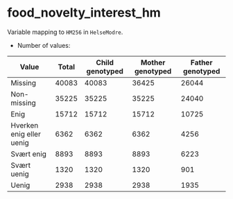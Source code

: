 # food_novelty_interest_hm
Variable mapping to `HM256` in `HelseModre`.
- Number of values:

| Value | Total | Child genotyped | Mother genotyped | Father genotyped |
| ----- | ----- | --------------- | ---------------- | ---------------- |
| Missing | 40083 | 40083 | 36425 | 26044 |
| Non-missing | 35225 | 35225 | 35225 | 24040 |
| Enig | 15712 | 15712 | 15712 |10725 |
| Hverken enig eller uenig | 6362 | 6362 | 6362 |4256 |
| Svært enig | 8893 | 8893 | 8893 |6223 |
| Svært uenig | 1320 | 1320 | 1320 |901 |
| Uenig | 2938 | 2938 | 2938 |1935 |



